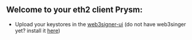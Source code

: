 ## Welcome to your eth2 client Prysm:

- Upload your keystores in the [web3signer-ui](http://ui.web3signer.dappnode?signer_url=http://web3signer.web3signer.dappnode:9000) (do not have web3singer yet? install it [here](http://my.dappnode/#/installer/web3signer.dnp.dappnode.eth))
